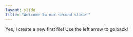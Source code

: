 ```yaml
---
layout: slide
title: "Welcome to our second slide!"
---
```

Yes, I create a new first file!
Use the left arrow to go back!

